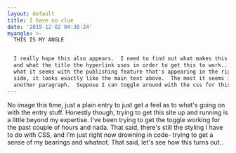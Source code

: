 ```yaml
---
layout: default
title: I have no clue
date: '2019-12-02 04:30:24'
myangle: >-
  THIS IS MY ANGLE


  I really hope this also appears.  I need to find out what makes this part tick
  and what the title the hyperlink uses in order to get this to work..  From
  what it seems with the publishing feature that's appearing in the right hand
  side, it looks exactly like the main text above.  The most it seems is like
  another paragraph.  Suppose I can toggle around with the css for this..?
---
```

No image this time, just a plain entry to just get a feel as to what's going on with the entry stuff.  Honestly though, trying to get this site up and running is a little beyond my expertise.  I've been trying to get the toggle working for the past couple of hours and nada.  That said, there's still the styling I have to do with CSS, and I'm just right now drowning in code- trying to get a sense of my bearings and whatnot.  That said, let's see how this turns out..
